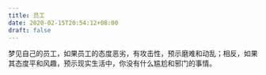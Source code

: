 ```yaml
---
title: 员工
date: 2020-02-15T20:54:12+08:00
draft: false
---
```


梦见自己的员工，如果员工的态度恶劣，有攻击性，预示磨难和动乱；相反，如果其态度平和风趣，预示现实生活中，你没有什么尴尬和邪门的事情。
